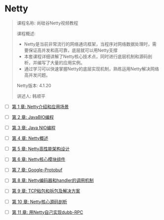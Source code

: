 # Netty

> 课程名称: 尚硅谷Netty视频教程
>
> 课程概述:
>
> - Netty是当前非常流行的网络通讯框架，当程序对网络数据处理时，需要保证高并发和高可靠，底层就可以用Netty支撑
> - 本套课程详细讲解了Netty核心技术点，同时进行底层机制和源码剖析，并编写了大量的应用实例。
> - 通过学习可以快速掌握Netty的底层实现机制，熟练运用Netty解决网络高并发问题。
>
> Netty版本: 4.1.20
>
> 讲述人: 韩顺平
>

- [ ] [第 1 章: Netty介绍和应用场景](尚硅谷学习笔记/尚硅谷Java学科/05-选学技术/尚硅谷Netty核心技术教程/01-Netty介绍和应用场[景.md)
- [ ] [第 2 章: JavaBIO编程](尚硅谷学习笔记/尚硅谷Java学科/05-选学技术/尚硅谷Netty核心技术教程/02-JavaBIO编程.md)
- [ ] [第 3 章: Java NIO编程](尚硅谷学习笔记/尚硅谷Java学科/05-选学技术/尚硅谷Netty核心技术教程/03-JavaNIO编程.md)
- [ ] [第 4 章: Netty概述](尚硅谷学习笔记/尚硅谷Java学科/05-选学技术/尚硅谷Netty核心技术教程/04-Netty概述.md)
- [ ] [第 5 章:  Netty高性能架构设计](尚硅谷学习笔记/尚硅谷Java学科/05-选学技术/尚硅谷Netty核心技术教程/05-Netty高性能架构设计.md)
- [ ] [第 6 章: Netty核心模块组件](尚硅谷学习笔记/尚硅谷Java学科/05-选学技术/尚硅谷Netty核心技术教程/06-Netty核心模块组件.md)
- [ ] [第 7 章: Google-Protobuf](尚硅谷学习笔记/尚硅谷Java学科/05-选学技术/尚硅谷Netty核心技术教程/07-Google-Protobuf.md)
- [ ] [第 8 章: Netty编码器和handler的调用机制](尚硅谷学习笔记/尚硅谷Java学科/05-选学技术/尚硅谷Netty核心技术教程/08-Netty编码器和handler的调用机制.md)
- [ ] [第 9 章: TCP粘包和拆包及解决方案](尚硅谷学习笔记/尚硅谷Java学科/05-选学技术/尚硅谷Netty核心技术教程/09-TCP粘包和拆包及解决方案.md)
- [ ] [第 10 章: Netty核心源码剖析](尚硅谷学习笔记/尚硅谷Java学科/05-选学技术/尚硅谷Netty核心技术教程/10-Netty核心源码剖析.md)
- [ ] [第 11 章: 用Netty自己实现dubb-RPC](尚硅谷学习笔记/尚硅谷Java学科/05-选学技术/尚硅谷Netty核心技术教程/11-用Netty自己实现dubb-RPC.md)



